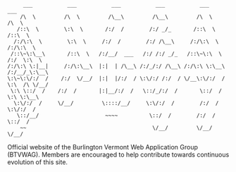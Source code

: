 ```
     ___           ___           ___           ___           ___           ___
    /\  \         /\  \         /\__\         /\__\         /\  \         /\  \
   /::\  \        \:\  \       /:/  /        /:/ _/_       /::\  \       /::\  \
  /:/\:\  \        \:\  \     /:/  /        /:/ /\__\     /:/\:\  \     /:/\:\  \
 /::\~\:\__\       /::\  \   /:/__/  ___   /:/ /:/ _/_   /::\~\:\  \   /:/  \:\  \
/:/\:\ \:|__|     /:/\:\__\  |:|  | /\__\ /:/_/:/ /\__\ /:/\:\ \:\__\ /:/__/_\:\__\
\:\~\:\/:/  /    /:/  \/__/  |:|  |/:/  / \:\/:/ /:/  / \/__\:\/:/  / \:\  /\ \/__/
 \:\ \::/  /    /:/  /       |:|__/:/  /   \::/_/:/  /       \::/  /   \:\ \:\__\
  \:\/:/  /     \/__/         \::::/__/     \:\/:/  /        /:/  /     \:\/:/  /
   \::/__/                     ~~~~          \::/  /        /:/  /       \::/  /
    ~~                                        \/__/         \/__/         \/__/
```

Official website of the Burlington Vermont Web Application Group (BTVWAG). Members are encouraged to help contribute towards continuous evolution of this site.
